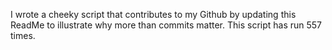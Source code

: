 I wrote a cheeky script that contributes to my Github by updating this ReadMe to illustrate why more than commits matter. This script has run 557 times.